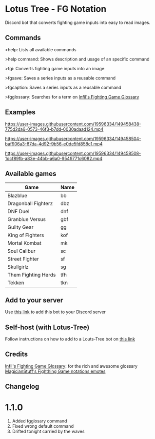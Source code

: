 # Lotus Tree - FG Notation

Discord bot that converts fighting game inputs into easy to read images.

## Commands
\>help: Lists all available commands

\>help command: Shows description and usage of an specific command

\>fgi: Converts fighting game inputs into an image

\>fgsave: Saves a series inputs as a reusable command

\>fgcaption: Saves a series inputs as a reusable command

\>fgglossary: Searches for a term on [Infil's Fighting Game Glossary](https://glossary.infil.net)

## Examples
https://user-images.githubusercontent.com/19596334/149458438-775d2da6-0573-46f3-b7dd-0030adaad124.mp4

https://user-images.githubusercontent.com/19596334/149458504-baf906a3-87da-4d92-9b56-e0de5fd858c1.mp4

https://user-images.githubusercontent.com/19596334/149458508-1dcf89fb-a83e-44bb-a6a0-9549771c6082.mp4

## Available games
| Game                | Name |
|---------------------|------|
| Blazblue            | bb   |
| Dragonball Fighterz | dbz  |
| DNF Duel            | dnf  |
| Granblue Versus     | gbf  |
| Guilty Gear         | gg   |
| King of Fighters    | kof  |
| Mortal Kombat       | mk   |
| Soul Calibur        | sc   |
| Street Fighter      | sf   |
| Skullgirlz          | sg   |
| Them Fighting Herds | tfh  |
| Tekken              | tkn  |

## Add to your server
Use [this link](https://discord.com/oauth2/authorize?client_id=928539052834177024&scope=bot&permissions=34816) to add this bot to your Discord server

## Self-host (with Lotus-Tree)
Follow instructions on how to add to a Louts-Tree bot on [this link](https://github.com/jorgev259/Lotus-Tree)

## Credits

[Infil's Fighting Game Glossary](https://glossary.infil.net): for the rich and awesome glossary
[MagicianStuff's Fighthing Game notations emotes](https://twitter.com/MagicianStuff/status/1477931054484893697)

## Changelog

# 1.1.0

1. Added fgglosary command
1. Fixed wrong default command
1. Drifted tonight carried by the waves
